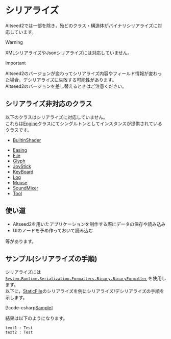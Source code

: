 # シリアライズ

Altseed2では一部を除き，殆どのクラス・構造体がバイナリシリアライズに対応しています。  

> [!WARNING]
> XMLシリアライズやJsonシリアライズには対応していません。

> [!IMPORTANT]
> Altseed2のバージョンが変わってシリアライズ内容やフィールド情報が変わった場合，デシリアライズに失敗する可能性があります。  
> Altseed2のバージョンを差し替えるときはご注意ください。

## シリアライズ非対応のクラス

以下のクラスはシリアライズに対応していません。  
これらは[Engine](xref:Altseed.Engine)クラスにてシングルトンとしてインスタンスが提供されているクラスです。

- [BuiltinShader](xref:Altseed.BuiltinShader)
<!-- - [CommandList](xref:Altseed.CommandList) -->
- [Easing](xref:Altseed.Easing)
- [File](xref:Altseed.File)
- [Glyph](xref:Altseed.Glyph)
- [JoyStick](xref:Altseed.Joystick)
- [KeyBoard](xref:Altseed.Keyboard)
- [Log](xref:Altseed.Log)
- [Mouse](xref:Altseed.Mouse)
- [SoundMixer](xref:Altseed.SoundMixer)
- [Tool](xref:Altseed.Tool)

## 使い道

- Altseed2を用いたアプリケーションを制作する際にデータの保存や読み込み
- UIのノードを予め作っておいて読み込む

等があります。


## サンプル(シリアライズの手順)

シリアライズには [`System.Runtime.Serialization.Formatters.Binary.BinaryFormatter`](https://docs.microsoft.com/ja-jp/dotnet/api/system.runtime.serialization.formatters.binary.binaryformatter?view=netstandard-2.1) を使用します。  
以下に，[StaticFile](xref:Altseed.StaticFile)のシリアライズを例にシリアライズ/デシリアライズの手順を示します。


[!code-csharp[Sample](../../Src/Samples/Serialization/Serialization.cs)]

結果は以下のようになります。  

```
text1 : Test
text2 : Test
```